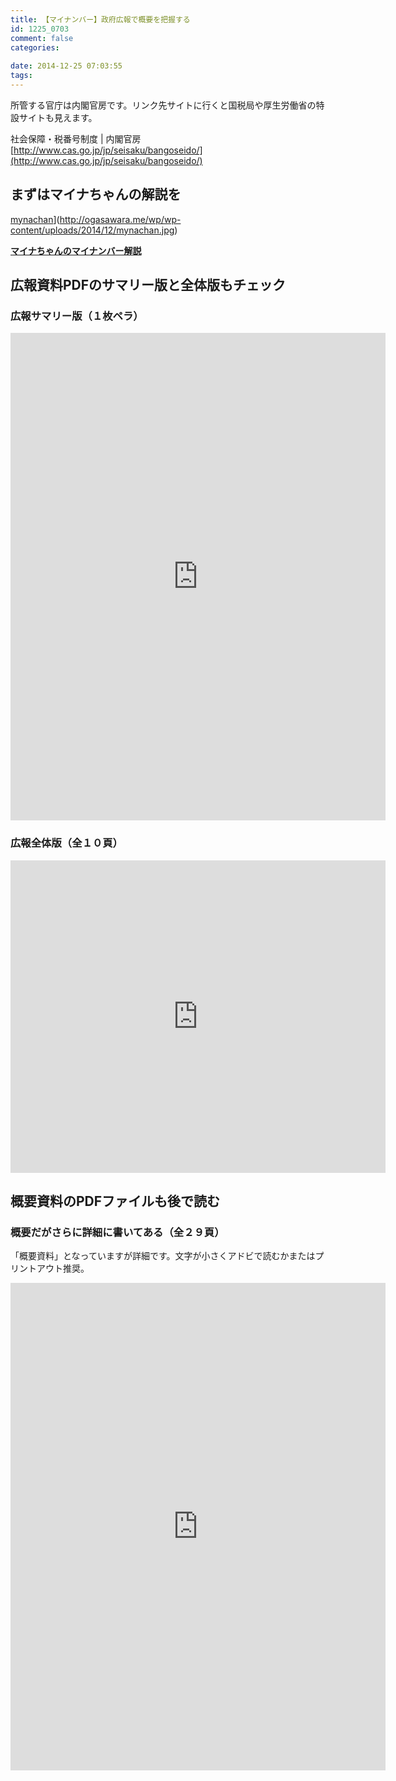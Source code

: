```yaml
---
title: 【マイナンバー】政府広報で概要を把握する
id: 1225_0703
comment: false
categories:
   
date: 2014-12-25 07:03:55
tags:
---
```


所管する官庁は内閣官房です。リンク先サイトに行くと国税局や厚生労働省の特設サイトも見えます。

<!--more-->

社会保障・税番号制度 | 内閣官房
[http://www.cas.go.jp/jp/seisaku/bangoseido/](http://www.cas.go.jp/jp/seisaku/bangoseido/)

## まずはマイナちゃんの解説を

[mynachan](http://ogasawara.me/wp/wp-content/uploads/2014/12/mynachan-300x221.jpg)](http://ogasawara.me/wp/wp-content/uploads/2014/12/mynachan.jpg)

**[マイナちゃんのマイナンバー解説](http://www.cas.go.jp/jp/seisaku/bangoseido/gaiyou.html)**

## 広報資料PDFのサマリー版と全体版もチェック

### 広報サマリー版（１枚ペラ）

<iframe style="border: none;" src="http://docs.google.com/viewer?url=http%3A%2F%2Fwww.cas.go.jp%2Fjp%2Fseisaku%2Fbangoseido%2Fpdf%2Fkouhou_sumally.pdf&amp;embedded=true" width="600" height="780"></iframe>

### 広報全体版（全１０頁）

<iframe style="border: none;" src="http://docs.google.com/viewer?url=http%3A%2F%2Fwww.cas.go.jp%2Fjp%2Fseisaku%2Fbangoseido%2Fpdf%2Fkouhou_zentai.pdf&amp;embedded=true" width="600" height="500"></iframe>

## 概要資料のPDFファイルも後で読む

### 概要だがさらに詳細に書いてある（全２９頁）

「概要資料」となっていますが詳細です。文字が小さくアドビで読むかまたはプリントアウト推奨。

<iframe style="border: none;" src="http://docs.google.com/viewer?url=http%3A%2F%2Fwww.cas.go.jp%2Fjp%2Fseisaku%2Fbangoseido%2Fpdf%2Fgaiyou_siryou.pdf&amp;embedded=true" width="600" height="780"></iframe>